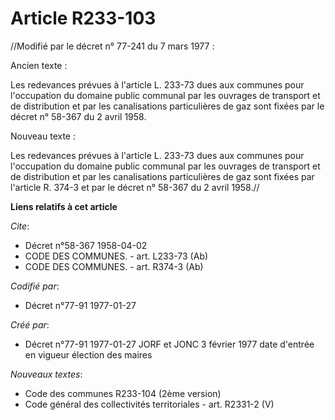 # Article R233-103

//Modifié par le décret n° 77-241 du 7 mars 1977 :

Ancien texte :

Les redevances prévues à l'article L. 233-73 dues aux communes pour l'occupation du domaine public communal par les ouvrages
de transport et de distribution et par les canalisations particulières de gaz sont fixées par le décret n° 58-367 du 2 avril
1958.

Nouveau texte :

Les redevances prévues à l'article L. 233-73 dues aux communes pour l'occupation du domaine public communal par les ouvrages
de transport et de distribution et par les canalisations particulières de gaz sont fixées par l'article R. 374-3 et par le
décret n° 58-367 du 2 avril 1958.//

**Liens relatifs à cet article**

_Cite_:

  - Décret n°58-367 1958-04-02
  - CODE DES COMMUNES. - art. L233-73 (Ab)
  - CODE DES COMMUNES. - art. R374-3 (Ab)

_Codifié par_:

  - Décret n°77-91 1977-01-27

_Créé par_:

  - Décret n°77-91 1977-01-27 JORF et JONC 3 février 1977 date d'entrée en vigueur élection des maires

_Nouveaux textes_:

  - Code des communes R233-104 (2ème version)
  - Code général des collectivités territoriales - art. R2331-2 (V)
